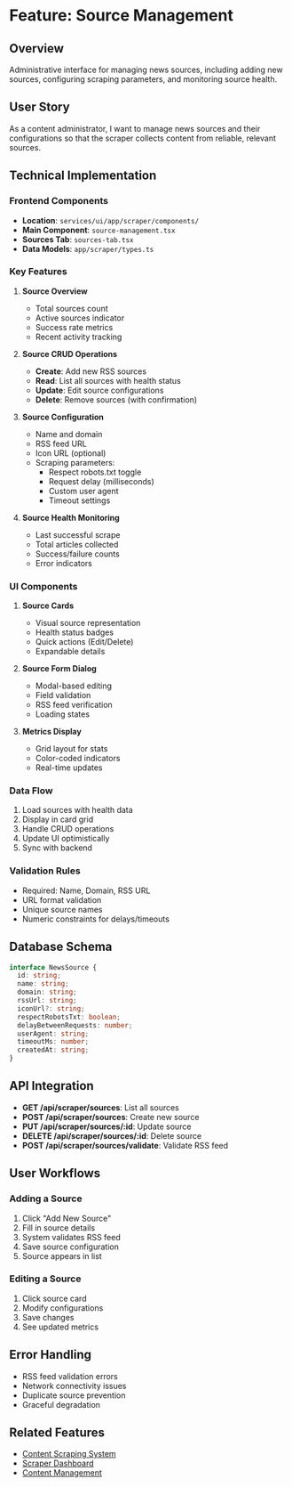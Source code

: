 # Feature: Source Management

## Overview
Administrative interface for managing news sources, including adding new sources, configuring scraping parameters, and monitoring source health.

## User Story
As a content administrator, I want to manage news sources and their configurations so that the scraper collects content from reliable, relevant sources.

## Technical Implementation

### Frontend Components
- **Location**: `services/ui/app/scraper/components/`
- **Main Component**: `source-management.tsx`
- **Sources Tab**: `sources-tab.tsx`
- **Data Models**: `app/scraper/types.ts`

### Key Features

1. **Source Overview**
   - Total sources count
   - Active sources indicator
   - Success rate metrics
   - Recent activity tracking

2. **Source CRUD Operations**
   - **Create**: Add new RSS sources
   - **Read**: List all sources with health status
   - **Update**: Edit source configurations
   - **Delete**: Remove sources (with confirmation)

3. **Source Configuration**
   - Name and domain
   - RSS feed URL
   - Icon URL (optional)
   - Scraping parameters:
     - Respect robots.txt toggle
     - Request delay (milliseconds)
     - Custom user agent
     - Timeout settings

4. **Source Health Monitoring**
   - Last successful scrape
   - Total articles collected
   - Success/failure counts
   - Error indicators

### UI Components

1. **Source Cards**
   - Visual source representation
   - Health status badges
   - Quick actions (Edit/Delete)
   - Expandable details

2. **Source Form Dialog**
   - Modal-based editing
   - Field validation
   - RSS feed verification
   - Loading states

3. **Metrics Display**
   - Grid layout for stats
   - Color-coded indicators
   - Real-time updates

### Data Flow
1. Load sources with health data
2. Display in card grid
3. Handle CRUD operations
4. Update UI optimistically
5. Sync with backend

### Validation Rules
- Required: Name, Domain, RSS URL
- URL format validation
- Unique source names
- Numeric constraints for delays/timeouts

## Database Schema
```typescript
interface NewsSource {
  id: string;
  name: string;
  domain: string;
  rssUrl: string;
  iconUrl?: string;
  respectRobotsTxt: boolean;
  delayBetweenRequests: number;
  userAgent: string;
  timeoutMs: number;
  createdAt: string;
}
```

## API Integration
- **GET /api/scraper/sources**: List all sources
- **POST /api/scraper/sources**: Create new source
- **PUT /api/scraper/sources/:id**: Update source
- **DELETE /api/scraper/sources/:id**: Delete source
- **POST /api/scraper/sources/validate**: Validate RSS feed

## User Workflows

### Adding a Source
1. Click "Add New Source"
2. Fill in source details
3. System validates RSS feed
4. Save source configuration
5. Source appears in list

### Editing a Source
1. Click source card
2. Modify configurations
3. Save changes
4. See updated metrics

## Error Handling
- RSS feed validation errors
- Network connectivity issues
- Duplicate source prevention
- Graceful degradation

## Related Features
- [Content Scraping System](./03-content-scraping.md)
- [Scraper Dashboard](./04-scraper-dashboard.md)
- [Content Management](./06-content-management.md) 